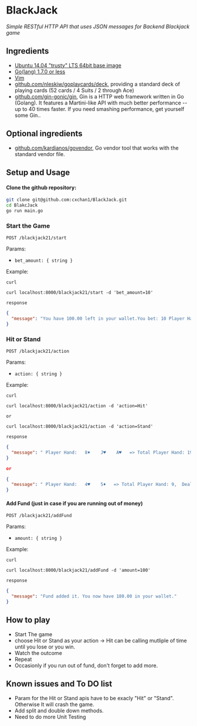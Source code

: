 # BlackJack
*Simple RESTful HTTP API that uses JSON messages for Backend Blackjack game*

## Ingredients

- [Ubuntu 14.04 "trusty" LTS 64bit base image](http://www.ubuntu.com/)
- [Go(lang) 1.7.0 or less](http://golang.org/)
- [Vim](http://www.vim.org/)
- [github.com/nleskiw/goplaycards/deck](https://github.com/nleskiw/goplaycards), providing a standard deck of playing cards (52 cards / 4 Suits / 2 through Ace)
- [github.com/gin-gonic/gin](https://gin-gonic.github.io/gin/), Gin is a HTTP web framework written in Go (Golang). It features a Martini-like API with much better performance -- up to 40 times faster. If you need smashing performance, get yourself some Gin..

## Optional ingredients

- [github.com/kardianos/govendor](https://github.com/kardianos/govendor), Go vendor tool that works with the standard vendor file.

## Setup and Usage

#### Clone the github repository:

```bash
git clone git@github.com:cxchan1/BlackJack.git
cd BlakcJack
go run main.go
```

### Start the Game
```
POST /blackjack21/start
```

Params:
* `bet_amount: { string }`

Example:

`curl`
```
curl localhost:8000/blackjack21/start -d 'bet_amount=10'
```

`response`
```json
{
  "message": "You have 100.00 left in your wallet.You bet: 10 Player Hand:   8♦    J♥   => Total Player Hand: 18,  Dealer Hand: XX   3♦  , Hit or Stand?"
}
```

### Hit or Stand
```
POST /blackjack21/action
```

Params:
* `action: { string }`

Example:

`curl`
```
curl localhost:8000/blackjack21/action -d 'action=Hit'

or

curl localhost:8000/blackjack21/action -d 'action=Stand'
```

`response`
```json
{
  "message": " Player Hand:   8♦    J♥    A♥   => Total Player Hand: 19,  Dealer Hand: XX   3♦  , Hit or Stand? Player Hand:   8♦    J♥    A♥    K♣   => Total Player Hand: 29,  -> Bust"
}

or

{
  "message": " Player Hand:   4♥    5♦   => Total Player Hand: 9,  Dealer Hand: XX   3♥  , Hit or Stand? Dealer Hand:   8♣    3♥    J♦   => Total Dealer Hand: 21  -> Dealer wins. Player loses."
}
```

#### Add Fund (just in case if you are running out of money)
```
POST /blackjack21/addFund
```

Params:
* `amount: { string }`

Example:

`curl`
```
curl localhost:8000/blackjack21/addFund -d 'amount=100'
```

`response`
```json
{
  "message": "Fund added it. You now have 180.00 in your wallet."
}
```

## How to play
- Start The game
- choose Hit or Stand as your action -> Hit can be calling mutliple of time until you lose or you win.
- Watch the outcome
- Repeat
- Occasionly if you run out of fund, don't forget to add more.


## Known issues and To DO list

- Param for the Hit or Stand apis have to be exacly "Hit" or "Stand". Otherwise It will crash the game.
- Add split and double down methods.
- Need to do more Unit Testing
